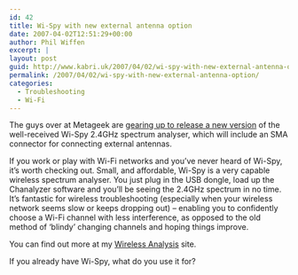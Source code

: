 ```yaml
---
id: 42
title: Wi-Spy with new external antenna option
date: 2007-04-02T12:51:29+00:00
author: Phil Wiffen
excerpt: |
layout: post
guid: http://www.kabri.uk/2007/04/02/wi-spy-with-new-external-antenna-option/
permalink: /2007/04/02/wi-spy-with-new-external-antenna-option/
categories:
  - Troubleshooting
  - Wi-Fi
---
```

The guys over at Metageek are [gearing up to release a new version](http://metageek.net/blog/2007/03/19/FCC-Goodness/) of the well-received Wi-Spy 2.4GHz spectrum analyser, which will include an SMA connector for connecting external antennas.

<!--more-->

If you work or play with Wi-Fi networks and you&#8217;ve never heard of Wi-Spy, it&#8217;s worth checking out. Small, and affordable, Wi-Spy is a very capable wireless spectrum analyser. You just plug in the USB dongle, load up the Chanalyzer software and you&#8217;ll be seeing the 2.4GHz spectrum in no time. It&#8217;s fantastic for wireless troubleshooting (especially when your wireless network seems slow or keeps dropping out) &#8211; enabling you to confidently choose a Wi-Fi channel with less interference, as opposed to the old method of &#8216;blindy&#8217; changing channels and hoping things improve.

You can find out more at my [Wireless Analysis](http://www.wireless-analysis.co.uk/) site.

If you already have Wi-Spy, what do you use it for?